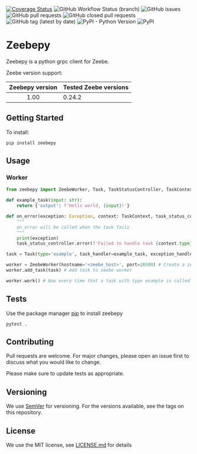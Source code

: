 [![Coverage Status](https://coveralls.io/repos/github/JonatanMartens/zeebepy/badge.svg?branch=master)](https://coveralls.io/github/JonatanMartens/zeebepy?branch=master)
![GitHub Workflow Status (branch)](https://img.shields.io/github/workflow/status/JonatanMartens/zeebepy/Test%20zeebepy/master)
![GitHub issues](https://img.shields.io/github/issues-raw/JonatanMartens/zeebepy)
![GitHub pull requests](https://img.shields.io/github/issues-pr-raw/JonatanMartens/zeebepy)
![GitHub closed pull requests](https://img.shields.io/github/issues-pr-closed-raw/JonatanMartens/zeebepy)
![GitHub tag (latest by date)](https://img.shields.io/github/v/tag/JonatanMartens/zeebepy)
![PyPI - Python Version](https://img.shields.io/pypi/pyversions/zeebepy)
![PyPI](https://img.shields.io/pypi/v/zeebepy)



# Zeebepy
Zeebepy is a python grpc client for Zeebe.

Zeebe version support:

| Zeebepy version | Tested Zeebe versions |
|:---------------:|----------------|
| 1.00           | 0.24.2         |

## Getting Started
To install:

`pip install zeebepy`

## Usage

### Worker

```python
from zeebepy import ZeebeWorker, Task, TaskStatusController, TaskContext

def example_task(input: str):
    return {'output': f'Hello world, {input}!'}

def on_error(exception: Exception, context: TaskContext, task_status_controller: TaskStatusController):
    """
    on_error will be called when the task fails
    """ 
    print(exception)
    task_status_controller.error(f'Failed to handle task {context.type}. Error: {str(exception)}')

task = Task(type='example', task_handler=example_task, exception_handler=on_error) # Create task object from example_task

worker = ZeebeWorker(hostname='<zeebe_host>', port=26500) # Create a zeebe worker
worker.add_task(task) # Add task to zeebe worker

worker.work() # Now every time that a task with type example is called example_task will be called
```

## Tests
Use the package manager [pip](https://pip.pypa.io/en/stable/) to install zeebepy
 
`pytest .`

## Contributing
Pull requests are welcome. For major changes, please open an issue first to discuss what you would like to change.

Please make sure to update tests as appropriate.


## Versioning
We use [SemVer](semver.org) for versioning. For the versions available, see the tags on this repository.

## License
We use the MIT license, see [LICENSE.md](LICENSE.md) for details